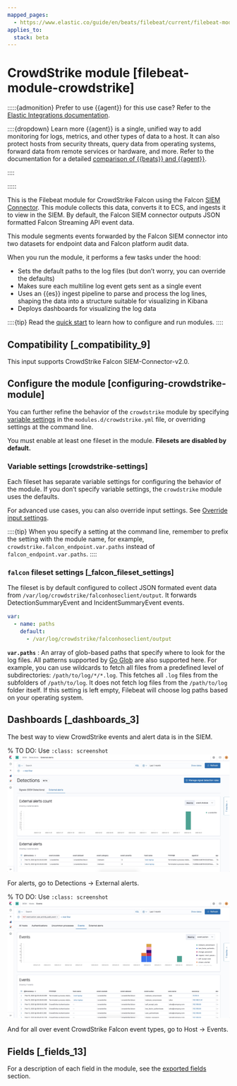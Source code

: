 ```yaml
---
mapped_pages:
  - https://www.elastic.co/guide/en/beats/filebeat/current/filebeat-module-crowdstrike.html
applies_to:
  stack: beta
---
```


# CrowdStrike module [filebeat-module-crowdstrike]

:::::{admonition} Prefer to use {{agent}} for this use case?
Refer to the [Elastic Integrations documentation](integration-docs://reference/crowdstrike/index.md).

::::{dropdown} Learn more
{{agent}} is a single, unified way to add monitoring for logs, metrics, and other types of data to a host. It can also protect hosts from security threats, query data from operating systems, forward data from remote services or hardware, and more. Refer to the documentation for a detailed [comparison of {{beats}} and {{agent}}](docs-content://reference/fleet/index.md).

::::


:::::


This is the Filebeat module for CrowdStrike Falcon using the Falcon [SIEM Connector](https://www.crowdstrike.com/blog/tech-center/integrate-with-your-siem). This module collects this data, converts it to ECS, and ingests it to view in the SIEM. By default, the Falcon SIEM connector outputs JSON formatted Falcon Streaming API event data.

This module segments events forwarded by the Falcon SIEM connector into two datasets for endpoint data and Falcon platform audit data.

When you run the module, it performs a few tasks under the hood:

* Sets the default paths to the log files (but don’t worry, you can override the defaults)
* Makes sure each multiline log event gets sent as a single event
* Uses an {{es}} ingest pipeline to parse and process the log lines, shaping the data into a structure suitable for visualizing in Kibana
* Deploys dashboards for visualizing the log data

::::{tip}
Read the [quick start](/reference/filebeat/filebeat-installation-configuration.md) to learn how to configure and run modules.
::::



## Compatibility [_compatibility_9]

This input supports CrowdStrike Falcon SIEM-Connector-v2.0.


## Configure the module [configuring-crowdstrike-module]

You can further refine the behavior of the `crowdstrike` module by specifying [variable settings](#crowdstrike-settings) in the `modules.d/crowdstrike.yml` file, or overriding settings at the command line.

You must enable at least one fileset in the module. **Filesets are disabled by default.**


### Variable settings [crowdstrike-settings]

Each fileset has separate variable settings for configuring the behavior of the module. If you don’t specify variable settings, the `crowdstrike` module uses the defaults.

For advanced use cases, you can also override input settings. See [Override input settings](/reference/filebeat/advanced-settings.md).

::::{tip}
When you specify a setting at the command line, remember to prefix the setting with the module name, for example, `crowdstrike.falcon_endpoint.var.paths` instead of `falcon_endpoint.var.paths`.
::::



### `falcon` fileset settings [_falcon_fileset_settings]

The fileset is by default configured to collect JSON formated event data from `/var/log/crowdstrike/falconhoseclient/output`. It forwards DetectionSummaryEvent and IncidentSummaryEvent events.

```yaml
var:
  - name: paths
    default:
      - /var/log/crowdstrike/falconhoseclient/output
```

**`var.paths`**
:   An array of glob-based paths that specify where to look for the log files. All patterns supported by [Go Glob](https://golang.org/pkg/path/filepath/#Glob) are also supported here. For example, you can use wildcards to fetch all files from a predefined level of subdirectories: `/path/to/log/*/*.log`. This fetches all `.log` files from the subfolders of `/path/to/log`. It does not fetch log files from the `/path/to/log` folder itself. If this setting is left empty, Filebeat will choose log paths based on your operating system.


## Dashboards [_dashboards_3]

The best way to view CrowdStrike events and alert data is in the SIEM.

% TO DO: Use `:class: screenshot`
![siem alerts cs](images/siem-alerts-cs.jpg)

For alerts, go to Detections → External alerts.

% TO DO: Use `:class: screenshot`
![siem events cs](images/siem-events-cs.jpg)

And for all over event CrowdStrike Falcon event types, go to Host → Events.


## Fields [_fields_13]

For a description of each field in the module, see the [exported fields](/reference/filebeat/exported-fields-crowdstrike.md) section.
